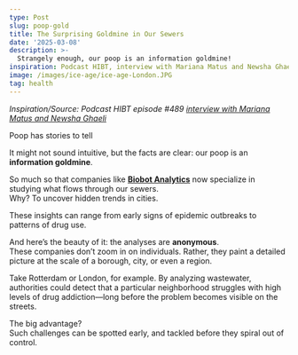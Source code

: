 ```yaml
---
type: Post
slug: poop-gold
title: The Surprising Goldmine in Our Sewers
date: '2025-03-08'
description: >-
  Strangely enough, our poop is an information goldmine!
inspiration: Podcast HIBT, interview with Mariana Matus and Newsha Ghaeli
image: /images/ice-age/ice-age-London.JPG
tag: health
---
```


*Inspiration/Source: Podcast HIBT episode #489 <a href="https://wondery.com/shows/how-i-built-this/episode/10386-hibt-lab-biobot-analytics-mariana-matus-and-newsha-ghaeli/" target="_blank" rel="noopener">interview with Mariana Matus and Newsha Ghaeli*</a>

Poop has stories to tell

It might not sound intuitive, but the facts are clear: our poop is an **information goldmine**.  

So much so that companies like <a href="https://biobot.io/" target="_blank" rel="noopener">**Biobot Analytics**</a> now specialize in studying what flows through our sewers.  
Why? To uncover hidden trends in cities.  

These insights can range from early signs of epidemic outbreaks to patterns of drug use.  

And here’s the beauty of it: the analyses are **anonymous**.  
These companies don’t zoom in on individuals. Rather, they paint a detailed picture at the scale of a borough, city, or even a region.  

Take Rotterdam or London, for example. By analyzing wastewater, authorities could detect that a particular neighborhood struggles with high levels of drug addiction—long before the problem becomes visible on the streets.  

The big advantage?  
Such challenges can be spotted early, and tackled before they spiral out of control.  
